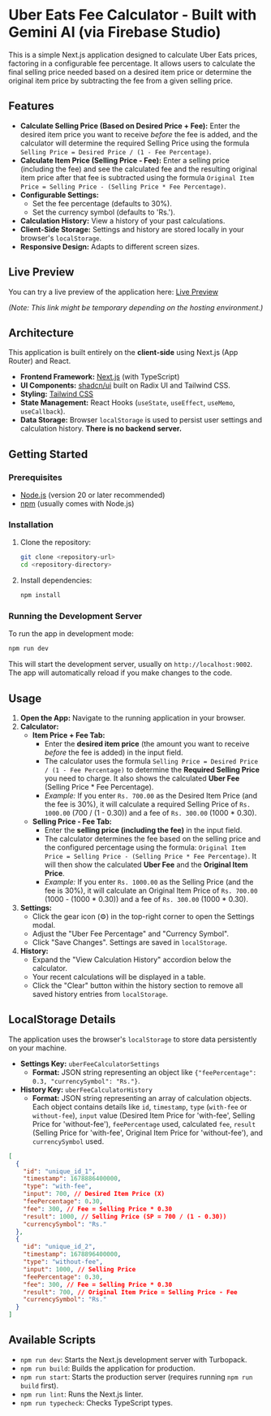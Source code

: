 
<!-- This application was initially generated by AI and may require further refinement. -->

# Uber Eats Fee Calculator - Built with Gemini AI (via Firebase Studio)

This is a simple Next.js application designed to calculate Uber Eats prices, factoring in a configurable fee percentage. It allows users to calculate the final selling price needed based on a desired item price or determine the original item price by subtracting the fee from a given selling price.

## Features

*   **Calculate Selling Price (Based on Desired Price + Fee):** Enter the desired item price you want to receive *before* the fee is added, and the calculator will determine the required Selling Price using the formula `Selling Price = Desired Price / (1 - Fee Percentage)`.
*   **Calculate Item Price (Selling Price - Fee):** Enter a selling price (including the fee) and see the calculated fee and the resulting original item price after that fee is subtracted using the formula `Original Item Price = Selling Price - (Selling Price * Fee Percentage)`.
*   **Configurable Settings:**
    *   Set the fee percentage (defaults to 30%).
    *   Set the currency symbol (defaults to 'Rs.').
*   **Calculation History:** View a history of your past calculations.
*   **Client-Side Storage:** Settings and history are stored locally in your browser's `localStorage`.
*   **Responsive Design:** Adapts to different screen sizes.

## Live Preview

You can try a live preview of the application here: [Live Preview](https://9000-idx-studio-1746447866480.cluster-fdkw7vjj7bgguspe3fbbc25tra.cloudworkstations.dev)

*(Note: This link might be temporary depending on the hosting environment.)*

## Architecture

This application is built entirely on the **client-side** using Next.js (App Router) and React.

*   **Frontend Framework:** [Next.js](https://nextjs.org/) (with TypeScript)
*   **UI Components:** [shadcn/ui](https://ui.shadcn.com/) built on Radix UI and Tailwind CSS.
*   **Styling:** [Tailwind CSS](https://tailwindcss.com/)
*   **State Management:** React Hooks (`useState`, `useEffect`, `useMemo`, `useCallback`).
*   **Data Storage:** Browser `localStorage` is used to persist user settings and calculation history. **There is no backend server.**

## Getting Started

### Prerequisites

*   [Node.js](https://nodejs.org/) (version 20 or later recommended)
*   [npm](https://www.npmjs.com/) (usually comes with Node.js)

### Installation

1.  Clone the repository:
    ```bash
    git clone <repository-url>
    cd <repository-directory>
    ```
2.  Install dependencies:
    ```bash
    npm install
    ```

### Running the Development Server

To run the app in development mode:

```bash
npm run dev
```

This will start the development server, usually on `http://localhost:9002`. The app will automatically reload if you make changes to the code.

## Usage

1.  **Open the App:** Navigate to the running application in your browser.
2.  **Calculator:**
    *   **Item Price + Fee Tab:**
        *   Enter the **desired item price** (the amount you want to receive *before* the fee is added) in the input field.
        *   The calculator uses the formula `Selling Price = Desired Price / (1 - Fee Percentage)` to determine the **Required Selling Price** you need to charge. It also shows the calculated **Uber Fee** (Selling Price * Fee Percentage).
        *   *Example:* If you enter `Rs. 700.00` as the Desired Item Price (and the fee is 30%), it will calculate a required Selling Price of `Rs. 1000.00` (700 / (1 - 0.30)) and a fee of `Rs. 300.00` (1000 * 0.30).
    *   **Selling Price - Fee Tab:**
        *   Enter the **selling price (including the fee)** in the input field.
        *   The calculator determines the fee based on the selling price and the configured percentage using the formula: `Original Item Price = Selling Price - (Selling Price * Fee Percentage)`. It will then show the calculated **Uber Fee** and the **Original Item Price**.
        *   *Example:* If you enter `Rs. 1000.00` as the Selling Price (and the fee is 30%), it will calculate an Original Item Price of `Rs. 700.00` (1000 - (1000 * 0.30)) and a fee of `Rs. 300.00` (1000 * 0.30).
3.  **Settings:**
    *   Click the gear icon (⚙️) in the top-right corner to open the Settings modal.
    *   Adjust the "Uber Fee Percentage" and "Currency Symbol".
    *   Click "Save Changes". Settings are saved in `localStorage`.
4.  **History:**
    *   Expand the "View Calculation History" accordion below the calculator.
    *   Your recent calculations will be displayed in a table.
    *   Click the "Clear" button within the history section to remove all saved history entries from `localStorage`.

## LocalStorage Details

The application uses the browser's `localStorage` to store data persistently on your machine.

*   **Settings Key:** `uberFeeCalculatorSettings`
    *   **Format:** JSON string representing an object like `{"feePercentage": 0.3, "currencySymbol": "Rs."}`.
*   **History Key:** `uberFeeCalculatorHistory`
    *   **Format:** JSON string representing an array of calculation objects. Each object contains details like `id`, `timestamp`, `type` (`with-fee` or `without-fee`), `input` value (Desired Item Price for 'with-fee', Selling Price for 'without-fee'), `feePercentage` used, calculated `fee`, `result` (Selling Price for 'with-fee', Original Item Price for 'without-fee'), and `currencySymbol` used.

```json
[
  {
    "id": "unique_id_1",
    "timestamp": 1678886400000,
    "type": "with-fee",
    "input": 700, // Desired Item Price (X)
    "feePercentage": 0.30,
    "fee": 300, // Fee = Selling Price * 0.30
    "result": 1000, // Selling Price (SP = 700 / (1 - 0.30))
    "currencySymbol": "Rs."
  },
  {
    "id": "unique_id_2",
    "timestamp": 1678896400000,
    "type": "without-fee",
    "input": 1000, // Selling Price
    "feePercentage": 0.30,
    "fee": 300, // Fee = Selling Price * 0.30
    "result": 700, // Original Item Price = Selling Price - Fee
    "currencySymbol": "Rs."
  }
]
```

## Available Scripts

*   `npm run dev`: Starts the Next.js development server with Turbopack.
*   `npm run build`: Builds the application for production.
*   `npm run start`: Starts the production server (requires running `npm run build` first).
*   `npm run lint`: Runs the Next.js linter.
*   `npm run typecheck`: Checks TypeScript types.
